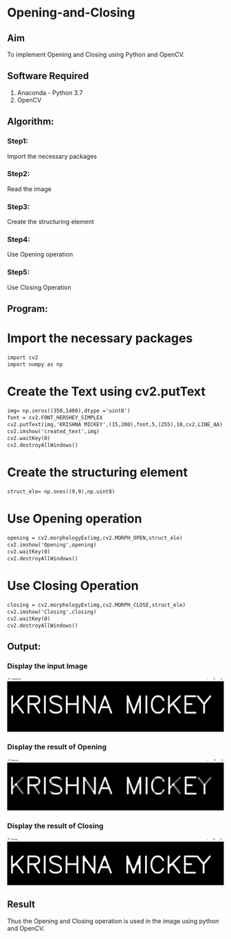 # Opening-and-Closing

## Aim
To implement Opening and Closing using Python and OpenCV.

## Software Required
1. Anaconda - Python 3.7
2. OpenCV
## Algorithm:
### Step1:
Import the necessary packages




### Step2:
Read the image



### Step3:
Create the structuring element


### Step4:
Use Opening operation


### Step5:
Use Closing Operation


 
## Program:


# Import the necessary packages
```
import cv2
import numpy as np
```
# Create the Text using cv2.putText
```
img= np.zeros((350,1400),dtype ='uint8')
font = cv2.FONT_HERSHEY_SIMPLEX
cv2.putText(img,'KRISHNA MICKEY',(15,200),font,5,(255),10,cv2.LINE_AA)
cv2.imshow('created_text',img)
cv2.waitKey(0)
cv2.destroyAllWindows()
```
# Create the structuring element
```
struct_ele= np.ones((9,9),np.uint8)
```
# Use Opening operation
```
opening = cv2.morphologyEx(img,cv2.MORPH_OPEN,struct_ele)
cv2.imshow('Opening',opening)
cv2.waitKey(0)
cv2.destroyAllWindows()
```
# Use Closing Operation
```
closing = cv2.morphologyEx(img,cv2.MORPH_CLOSE,struct_ele)
cv2.imshow('Closing',closing)
cv2.waitKey(0)
cv2.destroyAllWindows()

```
## Output:

### Display the input Image

![OP-01](IMG-01.PNG)
### Display the result of Opening
![OP-01](IMG-02.PNG)
### Display the result of Closing
![OP-01](IMG-03.PNG)

## Result
Thus the Opening and Closing operation is used in the image using python and OpenCV.
